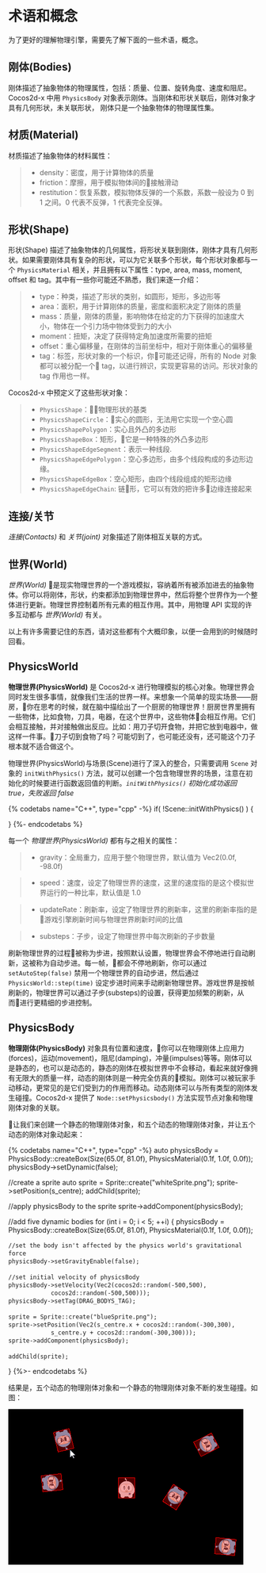# 术语和概念

为了更好的理解物理引擎，需要先了解下面的一些术语，概念。

## 刚体(Bodies)

刚体描述了抽象物体的物理属性，包括：质量、位置、旋转角度、速度和阻尼。Cocos2d-x 中用 `PhysicsBody` 对象表示刚体。当刚体和形状关联后，刚体对象才具有几何形状，未关联形状， 刚体只是一个抽象物体的物理属性集。

## 材质(Material)

材质描述了抽象物体的材料属性：

>- density：密度，用于计算物体的质量
>- friction：摩擦，用于模拟物体间的接触滑动
>- restitution：恢复系数，模拟物体反弹的一个系数，系数一般设为 0 到 1 之间。0 代表不反弹，1 代表完全反弹。

## 形状(Shape)

形状(Shape) 描述了抽象物体的几何属性，将形状关联到刚体，刚体才具有几何形状。如果需要刚体具有复杂的形状，可以为它关联多个形状，每个形状对象都与一个 `PhysicsMaterial` 相关，并且拥有以下属性：type, area, mass, moment, offset 和 tag。其中有一些你可能还不熟悉，我们来逐一介绍：

>- type：种类，描述了形状的类别，如圆形，矩形，多边形等
>- area：面积，用于计算刚体的质量，密度和面积决定了刚体的质量
>- mass：质量，刚体的质量，影响物体在给定的力下获得的加速度大小，物体在一个引力场中物体受到力的大小
>- moment：扭矩，决定了获得特定角加速度所需要的扭矩
>- offset：重心偏移量，在刚体的当前坐标中，相对于刚体重心的偏移量
>- tag：标签，形状对象的一个标识，你可能还记得，所有的 Node 对象都可以被分配一个 tag，以进行辨识，实现更容易的访问。形状对象的 tag 作用也一样。

Cocos2d-x 中预定义了这些形状对象：

>- `PhysicsShape`：物理形状的基类
>- `PhysicsShapeCircle`：实心的圆形，无法用它实现一个空心圆
>- `PhysicsShapePolygon`：实心且外凸的多边形
>- `PhysicsShapeBox`：矩形，它是一种特殊的外凸多边形
>- `PhysicsShapeEdgeSegment`：表示一种线段.
>- `PhysicsShapeEdgePolygon`：空心多边形，由多个线段构成的多边形边缘。
>- `PhysicsShapeEdgeBox`：空心矩形，由四个线段组成的矩形边缘
>- `PhysicsShapeEdgeChain`: 链形，它可以有效的把许多边缘连接起来

## 连接/关节

_连接(Contacts)_ 和 _关节(joint)_ 对象描述了刚体相互关联的方式。

## 世界(World)

_世界(World)_ 是现实物理世界的一个游戏模拟，容纳着所有被添加进去的抽象物体。你可以将刚体，形状，约束都添加到物理世界中，然后将整个世界作为一个整体进行更新。物理世界控制着所有元素的相互作用。其中，用物理 API 实现的许多互动都与 _世界(World)_ 有关。

以上有许多需要记住的东西，请对这些都有个大概印象，以便一会用到的时候随时回看。

## PhysicsWorld

__物理世界(PhysicsWorld)__ 是 Cocos2d-x 进行物理模拟的核心对象。物理世界会同时发生很多事情，就像我们生活的世界一样。来想象一个简单的现实场景——厨房，你在思考的时候，就在脑中描绘出了一个厨房的物理世界！厨房世界里拥有一些物体，比如食物，刀具，电器，在这个世界中，这些物体会相互作用。它们会相互接触，并对接触做出反应。比如：用刀子切开食物，并把它放到电器中，做这样一件事。刀子切到食物了吗？可能切到了，也可能还没有，还可能这个刀子根本就不适合做这个。

物理世界(PhysicsWorld)与场景(Scene)进行了深入的整合，只需要调用 `Scene` 对象的 `initWithPhysics()` 方法，就可以创建一个包含物理世界的场景，注意在初始化的时候要进行函数返回值的判断。_`initWithPhysics()` 初始化成功返回 true，失败返回 false_

{% codetabs name="C++", type="cpp" -%}
if( !Scene::initWithPhysics() )
{

}
{%- endcodetabs %}

每一个 _物理世界(PhysicsWorld)_ 都有与之相关的属性：

>- gravity：全局重力，应用于整个物理世界，默认值为 Vec2(0.0f, -98.0f)

>- speed：速度，设定了物理世界的速度，这里的速度指的是这个模拟世界运行的一种比率，默认值是 1.0

>- updateRate：刷新率，设定了物理世界的刷新率，这里的刷新率指的是 游戏引擎刷新时间与物理世界刷新时间的比值

>- substeps：子步，设定了物理世界中每次刷新的子步数量

刷新物理世界的过程被称为步进，按照默认设置，物理世界会不停地进行自动刷新，这被称为自动步进。每一帧，都会不停地刷新，你可以通过 `setAutoStep(false)` 禁用一个物理世界的自动步进，然后通过 `PhysicsWorld::step(time)` 设定步进时间来手动刷新物理世界。游戏世界是按帧刷新的，物理世界可以通过子步(substeps)的设置，获得更加频繁的刷新，从而进行更精细的步进控制。

## PhysicsBody

__物理刚体(PhysicsBody)__ 对象具有位置和速度，你可以在物理刚体上应用力(forces)，运动(movement)，阻尼(damping)，冲量(impulses)等等。刚体可以是静态的，也可以是动态的，静态的刚体在模拟世界中不会移动，看起来就好像拥有无限大的质量一样，动态的刚体则是一种完全仿真的模拟。刚体可以被玩家手动移动，更常见的是它们受到力的作用而移动。动态刚体可以与所有类型的刚体发生碰撞。Cocos2d-x 提供了 `Node::setPhysicsbody()` 方法实现节点对象和物理刚体对象的关联。

让我们来创建一个静态的物理刚体对象，和五个动态的物理刚体对象，并让五个动态的刚体对象动起来：

{% codetabs name="C++", type="cpp" -%}
auto physicsBody = PhysicsBody::createBox(Size(65.0f, 81.0f),
                        PhysicsMaterial(0.1f, 1.0f, 0.0f));
physicsBody->setDynamic(false);

//create a sprite
auto sprite = Sprite::create("whiteSprite.png");
sprite->setPosition(s_centre);
addChild(sprite);

//apply physicsBody to the sprite
sprite->addComponent(physicsBody);

//add five dynamic bodies
for (int i = 0; i < 5; ++i)
{
    physicsBody = PhysicsBody::createBox(Size(65.0f, 81.0f),
                    PhysicsMaterial(0.1f, 1.0f, 0.0f));

    //set the body isn't affected by the physics world's gravitational force
    physicsBody->setGravityEnable(false);

    //set initial velocity of physicsBody
    physicsBody->setVelocity(Vec2(cocos2d::random(-500,500),
                cocos2d::random(-500,500)));
    physicsBody->setTag(DRAG_BODYS_TAG);

    sprite = Sprite::create("blueSprite.png");
    sprite->setPosition(Vec2(s_centre.x + cocos2d::random(-300,300),
                s_centre.y + cocos2d::random(-300,300)));
    sprite->addComponent(physicsBody);

    addChild(sprite);
}
{%>- endcodetabs %}

结果是，五个动态的物理刚体对象和一个静态的物理刚体对象不断的发生碰撞。如图：

![](physics-img/CorrelationSprite.gif)
